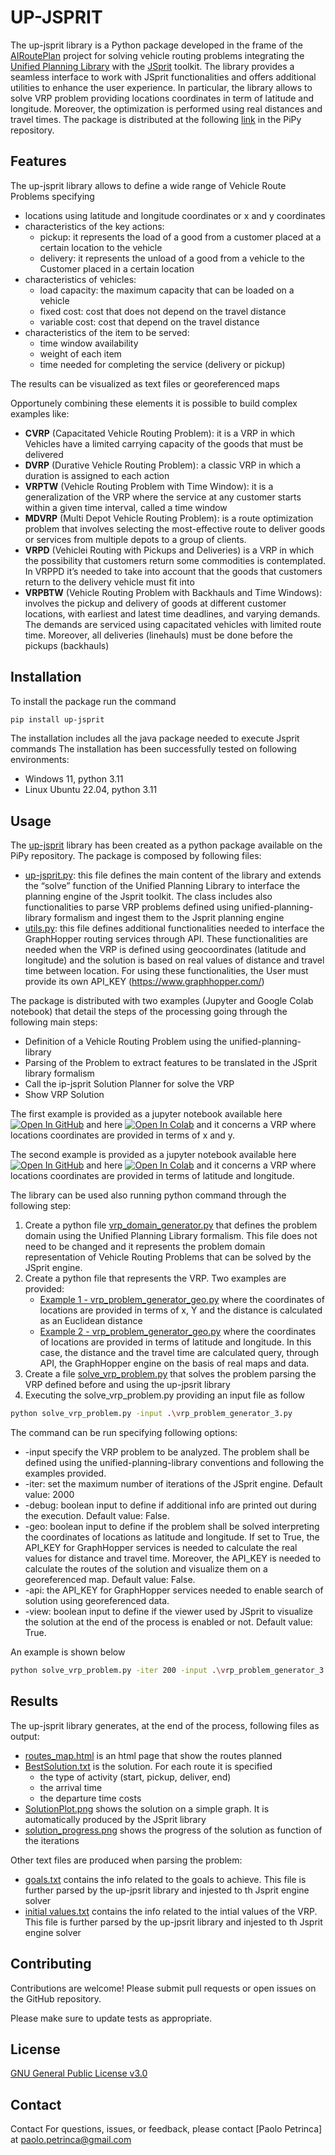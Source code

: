 # UP-JSPRIT

The up-jsprit library is a Python package developed in the frame of the [AIRoutePlan](https://www.ai4europe.eu/research/ai-catalog/airouteplan) project for solving vehicle routing problems integrating the [Unified Planning Library](https://github.com/aiplan4eu/unified-planning) with the [JSprit](https://github.com/graphhopper/jsprit) toolkit. The library provides a seamless interface to work with JSprit functionalities and offers additional utilities to enhance the user experience.
In particular, the library allows to solve VRP problem providing locations coordinates in term of latitude and longitude. Moreover, the optimization is performed using real distances and travel times.
The package is distributed at the following [link](https://pypi.org/project/up-jsprit) in the PiPy repository.

## Features

The up-jsprit library allows to define a wide range of Vehicle Route Problems specifying
- locations using latitude and longitude coordinates or x and y coordinates
- characteristics of the key actions:
  - pickup: it represents the load of a good from a customer placed at a certain location to the vehicle
  - delivery: it represents the unload of a good from a vehicle to the Customer placed in a certain location
- characteristics of vehicles:
  - load capacity: the maximum capacity that can be loaded on a vehicle
  - fixed cost: cost that does not depend on the travel distance
  - variable cost: cost that depend on the travel distance
- characteristics of the item to be served:
   - time window availability
   - weight of each item
   - time needed for completing the service (delivery or pickup)

The results can be visualized  as text files or georeferenced maps

Opportunely combining these elements it is possible to build complex examples like: 
- **CVRP** (Capacitated Vehicle Routing Problem): it is a VRP in which Vehicles have a limited carrying capacity of the goods that must be delivered
- **DVRP** (Durative Vehicle Routing Problem): a classic VRP in which a duration is assigned to each action
- **VRPTW** (Vehicle Routing Problem with Time Window): it is a generalization of the VRP where the service at any customer starts within a given time interval, called a time window
- **MDVRP** (Multi Depot Vehicle Routing Problem): is a route optimization problem that involves selecting the most-effective route to deliver goods or services from multiple depots to a group of clients.
- **VRPD** (Vehiclei Routing with Pickups and Deliveries) is a VRP in which the possibility that customers return some commodities is contemplated. In VRPPD it’s needed to take into account that the goods that customers return to the delivery vehicle must fit into
- **VRPBTW** (Vehicle Routing Problem with Backhauls and Time Windows): involves the pickup and delivery of goods at different customer locations, with earliest and latest time deadlines, and varying demands. The demands are serviced using capacitated vehicles with limited route time. Moreover, all deliveries (linehauls) must be done before the pickups (backhauls)

## Installation
To install the package run the command
```bash
pip install up-jsprit
```
The installation includes all the java package needed to execute Jsprit commands
The installation has been successfully tested on following environments:
- Windows 11, python 3.11
- Linux Ubuntu 22.04, python 3.11

## Usage

The [up-jsprit](https://pypi.org/project/up-jsprit/) library has been created as a python package available on the PiPy repository.
The package is composed by following files:
-	[up-jsprit.py](https://github.com/ppablo78/up-jsprit/blob/main/up-jsprit/up-jsprit.py): this file defines the main content of the library and extends the “solve” function of the Unified Planning Library to interface the planning engine of the Jsprit toolkit. The class includes also functionalities to parse VRP problems defined using unified-planning-library formalism and ingest them to the Jsprit planning engine
-	[utils.py](https://github.com/ppablo78/up-jsprit/blob/main/up-jsprit/utils.py): this file defines additional functionalities needed to interface the GraphHopper routing services through API. These functionalities are needed when the VRP is defined using geocoordinates (latitude and longitude) and the solution is based on real values of distance and travel time between location. For using these functionalities, the User must provide its own API_KEY (https://www.graphhopper.com/)

The package is distributed with two examples (Jupyter and Google Colab notebook) that detail the steps of the processing going through the following main steps:
- Definition of a Vehicle Routing Problem using the unified-planning-library
- Parsing of the Problem to extract features to be translated in the JSprit library formalism
- Call the ip-jsprit Solution Planner for solve the VRP
- Show VRP Solution

The first example is provided as a jupyter notebook available here [![Open In GitHub](https://img.shields.io/badge/see-Github-579aca?logo=github)](https://github.com/ppablo78/up-jsprit/blob/main/test.script/up-jsprit-xy-example.ipynb) and here [![Open In Colab](https://colab.research.google.com/assets/colab-badge.svg)](https://colab.research.google.com/drive/1F9G96iv9TFssabA17mNlfn-tDPbngTY-?usp=drive_link) and it concerns a VRP where locations coordinates are provided in terms of x and y.

The second example is provided as a jupyter notebook available here [![Open In GitHub](https://img.shields.io/badge/see-Github-579aca?logo=github)](https://github.com/ppablo78/up-jsprit/blob/main/test.script/up-jsprit-geo-example.ipynb) and here [![Open In Colab](https://colab.research.google.com/assets/colab-badge.svg)](https://colab.research.google.com/drive/1sPsYICO3MTLgl_0dCI444e1miBZGhy6H?usp=drive_link) and it concerns a VRP where locations coordinates are provided in terms of latitude and longitude.

The library can be used also running python command through the following step:
1) Create a python file [vrp_domain_generator.py](https://github.com/ppablo78/up-jsprit/blob/main/test.script/vrp_domain_generator.py) that defines the problem domain using the Unified Planning Library formalism. This file does not need to be changed and it represents the problem domain representation of Vehicle Routing Problems that can be solved by the JSprit engine.
2) Create a python file that represents the VRP. Two examples are provided:
   - [Example 1 - vrp_problem_generator_geo.py](https://github.com/ppablo78/up-jsprit/blob/main/test.script/vrp_problem_generator_xy.py) where the coordinates of locations are provided in terms of x, Y and the distance is calculated as an Euclidean distance
   -  [Example 2 - vrp_problem_generator_geo.py](https://github.com/ppablo78/up-jsprit/blob/main/test.script/vrp_problem_generator_geo) where the coordinates of locations are provided in terms of latitude and longitude. In this case, the distance and the travel time are calculated query, through API, the GraphHopper engine on the basis of real maps and data.
4) Create a file [solve_vrp_problem.py](https://github.com/ppablo78/up-jsprit/blob/main/test.script/solve_vrp_problem.py) that solves the problem  parsing the VRP defined before and using the up-jpsrit library
5) Executing the solve_vrp_problem.py providing an input file as follow

```bash
python solve_vrp_problem.py -input .\vrp_problem_generator_3.py
```

The command can be run specifying following options:
- -input specify the VRP problem to be analyzed. The problem shall be defined using the unified-planning-library conventions and following the examples provided.
- -iter: set the maximum number of iterations of the JSprit engine. Default value: 2000
- -debug: boolean input to define if additional info are printed out during the execution. Default value: False.
- -geo: boolean input to define if the problem shall be solved interpreting the coordinates of locations as latitude and longitude. If set to True, the API_KEY for GraphHopper services is needed to calculate the real values for distance and travel time. Moreover, the API_KEY is needed to calculate the routes of the solution and visualize them on a georeferenced map. Default value: False.
-  -api: the API_KEY for GraphHopper services needed to enable search of solution using georeferenced data.
-  -view: boolean input to define if the viewer used by JSprit to visualize the solution at the end of the process is enabled or not. Default value: True.

An example is shown below

```bash
python solve_vrp_problem.py -iter 200 -input .\vrp_problem_generator_3.py --debug False --geo True -api 36d16024-8b24-4091-bb89-7adef7632a20 -view True
```

## Results

The up-jsprit library generates, at the end of the process, following files as output: 
- [routes_map.html](https://github.com/ppablo78/up-jsprit/blob/main/output/routes_map.html) is an html page that show the routes planned
- [BestSolution.txt](https://github.com/ppablo78/up-jsprit/blob/main/output/bestSolution.txt) is the solution. For each route it is specified
  - the type of activity (start, pickup, deliver, end)
  - the arrival time
  - the departure time costs
- [SolutionPlot.png](https://github.com/ppablo78/up-jsprit/blob/main/output/solutionPlot.png) shows the solution on a simple graph. It is automatically produced by the JSprit library
- [solution_progress.png](https://github.com/ppablo78/up-jsprit/blob/main/output/solution_progress.png) shows the progress of the solution as function of the iterations

Other text files are produced when parsing the problem:

- [goals.txt](https://github.com/ppablo78/up-jsprit/blob/main/output/goals.txt) contains the info related to the goals to achieve. This file is further parsed by the up-jpsrit library and injested to th Jsprit engine solver
- [initial values.txt](https://github.com/ppablo78/up-jsprit/blob/main/output/initial_values.txt) contains the info related to the intial values of the VRP. This file is further parsed by the up-jpsrit library and injested to th Jsprit engine solver

## Contributing

Contributions are welcome! Please submit pull requests or open issues on the GitHub repository.

Please make sure to update tests as appropriate.

## License

[GNU General Public License v3.0](https://github.com/ppablo78/up-jsprit/blob/main/LICENSE)

## Contact
Contact
For questions, issues, or feedback, please contact [Paolo Petrinca] at paolo.petrinca@gmail.com
